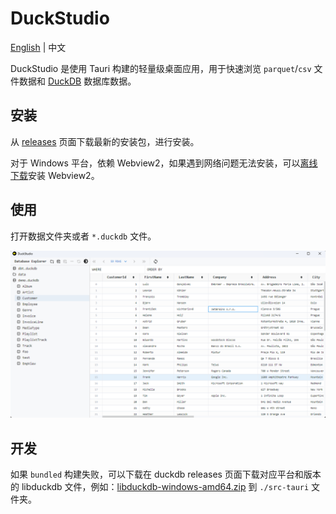 # DuckStudio

[English](./README.md) | 中文

DuckStudio 是使用 Tauri 构建的轻量级桌面应用，用于快速浏览 `parquet`/`csv` 文件数据和 [DuckDB](https://github.com/duckdb/duckdb) 数据库数据。

## 安装

从 [releases](https://github.com/l1xnan/DuckStudio/releases) 页面下载最新的安装包，进行安装。

对于 Windows 平台，依赖 Webview2，如果遇到网络问题无法安装，可以[离线下载](https://developer.microsoft.com/en-us/microsoft-edge/webview2/#download-section)安装 Webview2。

## 使用

打开数据文件夹或者 `*.duckdb` 文件。

![screenshot](./assets/screenshot.png)


## 开发

如果 `bundled` 构建失败，可以下载在 duckdb releases 页面下载对应平台和版本的 libduckdb 文件，例如：[libduckdb-windows-amd64.zip](https://github.com/duckdb/duckdb/releases/download/v0.9.1/libduckdb-windows-amd64.zip) 到 `./src-tauri` 文件夹。
